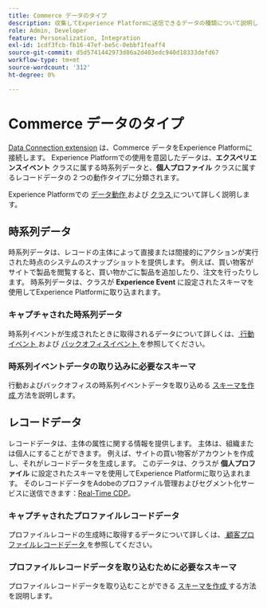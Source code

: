 ```yaml
---
title: Commerce データのタイプ
description: 収集してExperience Platformに送信できるデータの種類について説明します。
role: Admin, Developer
feature: Personalization, Integration
exl-id: 1cdf3fcb-fb16-47ef-be5c-0ebbf1feaff4
source-git-commit: d5d5741442973d86a2d403edc940d18333defd67
workflow-type: tm+mt
source-wordcount: '312'
ht-degree: 0%

---
```


# Commerce データのタイプ

[Data Connection extension](overview.md) は、Commerce データをExperience Platformに接続します。 Experience Platformでの使用を意図したデータは、**エクスペリエンスイベント** クラスに属する時系列データと、**個人プロファイル** クラスに属するレコードデータの 2 つの動作タイプに分類されます。

Experience Platformでの [ データ動作 ](https://experienceleague.adobe.com/docs/experience-platform/xdm/schema/composition.html#data-behaviors) および [ クラス ](https://experienceleague.adobe.com/docs/experience-platform/xdm/schema/composition.html#class) について詳しく説明します。

## 時系列データ

時系列データは、レコードの主体によって直接または間接的にアクションが実行された時点のシステムのスナップショットを提供します。 例えば、買い物客がサイトで製品を閲覧すると、買い物かごに製品を追加したり、注文を行ったりします。 時系列データは、クラスが **Experience Event** に設定されたスキーマを使用してExperience Platformに取り込まれます。

### キャプチャされた時系列データ

時系列イベントが生成されたときに取得されるデータについて詳しくは、[ 行動イベント ](events.md) および [ バックオフィスイベント ](events-backoffice.md) を参照してください。

### 時系列イベントデータの取り込みに必要なスキーマ

行動およびバックオフィスの時系列イベントデータを取り込める [ スキーマを作成 ](update-xdm.md) 方法を説明します。

## レコードデータ

レコードデータは、主体の属性に関する情報を提供します。 主体は、組織または個人にすることができます。 例えば、サイトの買い物客がアカウントを作成し、それがレコードデータを生成します。 このデータは、クラスが **個人プロファイル** に設定されたスキーマを使用してExperience Platformに取り込まれます。 そのレコードデータをAdobeのプロファイル管理およびセグメント化サービスに送信できます：[Real-Time CDP](https://experienceleague.adobe.com/docs/experience-platform/rtcdp/intro/rtcdp-intro/overview.html?lang=ja)。

### キャプチャされたプロファイルレコードデータ

プロファイルレコードの生成時に取得するデータについて詳しくは、[ 顧客プロファイルレコードデータ ](events-profilerecord.md) を参照してください。

### プロファイルレコードデータを取り込むために必要なスキーマ

プロファイルレコードデータを取り込むことができる [ スキーマを作成 ](profile-data.md) する方法を説明します。
